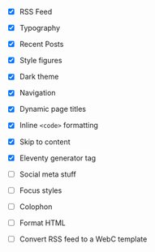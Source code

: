 - [x] RSS Feed
- [x] Typography
- [x] Recent Posts
- [x] Style figures
- [x] Dark theme
- [x] Navigation
- [x] Dynamic page titles
- [x] Inline `<code>` formatting
- [x] Skip to content
- [x] Eleventy generator tag
- [ ] Social meta stuff
- [ ] Focus styles

- [ ] Colophon
- [ ] Format HTML
- [ ] Convert RSS feed to a WebC template
